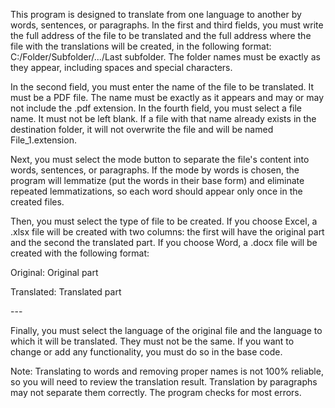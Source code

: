 This program is designed to translate from one language to another by words, sentences, or paragraphs. In the first and third fields, you must write the full address of the file to be translated and the full address where the file with the translations will be created, in the following format: C:/Folder/Subfolder/.../Last subfolder. The folder names must be exactly as they appear, including spaces and special characters.

In the second field, you must enter the name of the file to be translated. It must be a PDF file. The name must be exactly as it appears and may or may not include the .pdf extension. In the fourth field, you must select a file name. It must not be left blank. If a file with that name already exists in the destination folder, it will not overwrite the file and will be named File_1.extension.

Next, you must select the mode button to separate the file's content into words, sentences, or paragraphs. If the mode by words is chosen, the program will lemmatize (put the words in their base form) and eliminate repeated lemmatizations, so each word should appear only once in the created files.

Then, you must select the type of file to be created. If you choose Excel, a .xlsx file will be created with two columns: the first will have the original part and the second the translated part. If you choose Word, a .docx file will be created with the following format:

Original: Original part

Translated: Translated part

\---

Finally, you must select the language of the original file and the language to which it will be translated. They must not be the same. If you want to change or add any functionality, you must do so in the base code.

Note: Translating to words and removing proper names is not 100% reliable, so you will need to review the translation result. Translation by paragraphs may not separate them correctly. The program checks for most errors.
